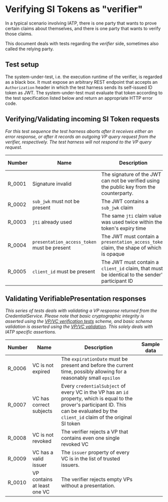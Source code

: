 # Verifying SI Tokens as "verifier"

In a typical scenario involving IATP, there is one party that wants to prove certain claims about themselves, and there
is one party that wants to verify those claims.

This document deals with tests regarding the _verifier_ side, sometimes also called the relying party.

## Test setup

The system-under-test, i.e. the execution runtime of the verifier, is regarded as a black box. It must expose an
arbitrary REST endpoint that accepts an `Authorization` header in which the test harness sends its self-issued ID token
as JWT. The system-under-test must evaluate that token according to the test specification listed below and return an
appropriate HTTP error code. 

## Verifying/Validating incoming SI Token requests

_For this test sequence the test harness aborts after it receives either an error response, or after it records an
outgoing VP query request from the verifier, respectively. The test harness will not respond to the VP query request._

| Number | Name                                        | Description                                                                                     | Sample data |
|--------|---------------------------------------------|-------------------------------------------------------------------------------------------------|-------------|
| R_0001 | Signature invalid                           | The signature of the JWT can not be verified using the public key from the counterparty.        |             |
| R_0002 | `sub_jwk` must not be present               | The JWT contains a `sub_jwk` claim                                                              |             |
| R_0003 | `jti` already used                          | The same `jti` claim value was used twice within the token's expiry time                        |             |
| R_0004 | `presentation_access_token` must be present | The JWT must contain a `presentation_access_token` claim, the shape of which is opaque          |             |
| R_0005 | `client_id` must be present                 | The JWT must contain a `client_id` claim, that must be identical to the sender's participant ID |             |

## Validating VerifiablePresentation responses

_This series of tests deals with validating a VP response returned from the CredentialService. Please note that basic
cryptographic integrity is asserted using the [VP/VC verification tests](./testplan.md#verifying-ldp-vc--ldp-vp)
scheme, and basic schema validation is asserted using the [VP/VC validation](./testplan.md#validating-ldp-vcs-and-vps).
This solely deals with IATP specific assertions._

| Number | Name                        | Description                                                                                                                                                                                  | Sample data |
|--------|-----------------------------|----------------------------------------------------------------------------------------------------------------------------------------------------------------------------------------------|-------------|
| R_0006 | VC is not expired           | The `expirationDate` must be present and before the current time, possibly allowing for a reasonably small `epsilon`                                                                         |             |
| R_0007 | VC has correct subjects     | Every `credentialSubject` of every VC in the VP has an `id` property, which is equal to the prover's participant ID. This can be evaluated by the `client_id` claim of the original SI token |             |
| R_0008 | VC is not revoked           | The verifier rejects a VP that contains even one single revoked VC                                                                                                                           |             |
| R_0009 | VC has a valid issuer       | The `issuer` property of every VC is in the list of trusted issuers.                                                                                                                         |             |
| R_0010 | VP contains at least one VC | The verifier rejects empty VPs without a presentation.                                                                                                                                       |             |
